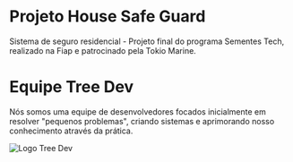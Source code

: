 # Projeto House Safe Guard
Sistema de seguro residencial - Projeto final do programa Sementes Tech, realizado na Fiap e patrocinado pela Tokio Marine.
# Equipe Tree Dev
Nós somos uma equipe de desenvolvedores focados inicialmente em resolver "pequenos problemas", criando sistemas e aprimorando nosso conhecimento através da prática.

![Logo Tree Dev](https://github.com/GuilhermeSerafim/house-safe-guard/assets/129989701/959b480d-b1de-41d0-a744-b75a762083f2)

